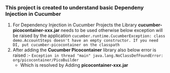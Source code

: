 ### This project is created to understand basic Dependeny Injection in Cucumber

1. For Dependency Injection in Cucumber Projects the Library **cucumber-picocontainer-xxx.jar** needs to be used otherwise below exception will be raised by the application
	`cucumber.runtime.CucumberException: class demo.AccountSteps doesn't have an empty constructor. If you need DI, put cucumber-picocontainer on the classpath` 
2. After adding the **Cucumber Picocontainer** library also below error is raised :-
	`Exception in thread "main" java.lang.NoClassDefFoundError: org/picocontainer/PicoBuilder`
	- Which is resolved by Adding **picocontainer-xxx.jar**

